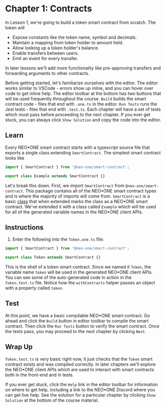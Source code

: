 # Chapter 1: Contracts

In Lesson 1, we're going to build a token smart contract from scratch. The token will

 - Expose constants like the token name, symbol and decimals.
 - Maintain a mapping from token holder to amount held.
 - Allow looking up a token holder's balance.
 - Enable transfers between users.
 - Emit an event for every transfer.

In later lessons we'll add more functionality like pre-approving transfers and forwarding arguments to other contracts.

Before getting started, let's familiarize ourselves with the editor. The editor works similar to VSCode - errors show up inline, and you can hover over code to get inline help. The editor toolbar at the bottom has two buttons that will be used frequently throughout the course. `Build` builds the smart contract code - files that end with `.one.ts` in the editor. `Run Tests` runs the Jest tests - files that end with `.test.ts`. Each chapter will have a set of tests which must pass before proceeding to the next chapter. If you ever get stuck, you can always click `Show Solution` and copy the code into the editor.

## Learn

Every NEO•ONE smart contract starts with a typescript source file that exports a single class extending `SmartContract`. The simplest smart contract looks like

```typescript
import { SmartContract } from '@neo-one/smart-contract';

export class Example extends SmartContract {}
```

Let's break this down. First, we import `SmartContract` from `@neo-one/smart-contract`. This package contains all of the NEO•ONE smart contract types and is where the majority of imports will come from. `SmartContract` is a basic [class](https://www.typescriptlang.org/docs/handbook/classes.html) that when extended marks the class as a NEO•ONE smart contract. We've extended it with a class called `Example` which will be used for all of the generated variable names in the NEO•ONE client APIs.

## Instructions

  1. Enter the following into the `Token.one.ts` file:

```typescript
import { SmartContract } from '@neo-one/smart-contract';

export class Token extends SmartContract {}
```

This is the shell of a token smart contract. Since we named it `Token`, the variable name `token` will be used in the generated NEO•ONE client APIs. You can see some of the auto-generated code in action in the `Token.test.ts` file. Notice how the `withContracts` helper passes an object with a property called `token`.

## Test

At this point, we have a basic compilable NEO•ONE smart contract. Go ahead and click the `Build` button in editor toolbar to compile the smart contract. Then click the `Run Tests` button to verify the smart contract. Once the tests pass, you may proceed to the next chapter by clicking `Next`.

## Wrap Up

`Token.test.ts` is very basic right now, it just checks that the `Token` smart contract exists and was compiled correctly. In later chapters we'll explore the NEO•ONE client APIs which are used to interact with smart contracts both in the front-end and in tests.

If you ever get stuck, click the `Help` link in the editor toolbar for information on where to get help, including a link to the NEO•ONE Discord where you can get live help. See the solution for a particular chapter by clicking `Show Solution` at the bottom of the course material.
